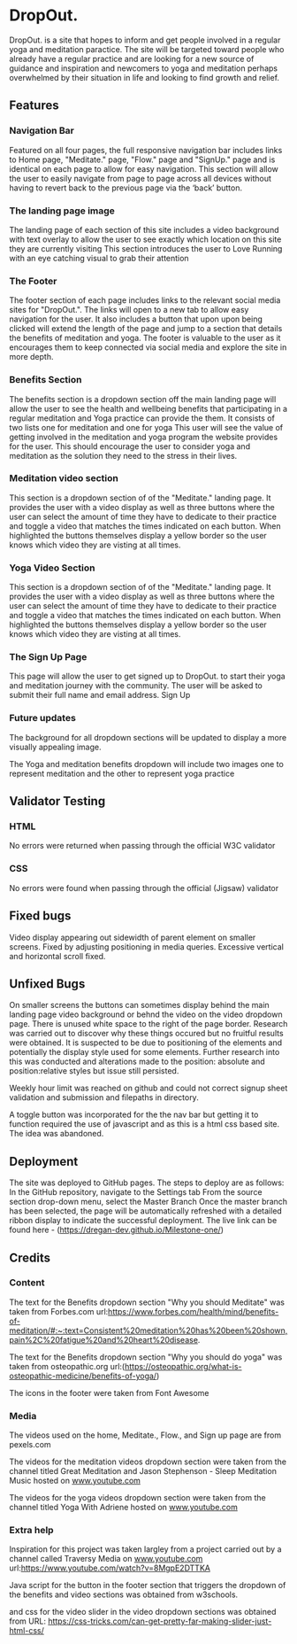 # DropOut.


DropOut. is a site that hopes to inform and get people involved in a regular yoga and meditation paractice. The site will be targeted toward people who already have a regular practice and are looking for a new source of guidance and inspiration and newcomers to yoga and meditation perhaps overwhelmed by their situation in life and looking to find growth and relief. 



## Features


### Navigation Bar

Featured on all four pages, the full responsive navigation bar includes links to Home page, "Meditate." page, "Flow." page and "SignUp." page and is identical on each page to allow for easy navigation.
This section will allow the user to easily navigate from page to page across all devices without having to revert back to the previous page via the ‘back’ button.


### The landing page image

The landing page of each section of this site includes a video background with text overlay to allow the user to see exactly which location on this site they are currently visiting
This section introduces the user to Love Running with an eye catching visual to grab their attention

### The Footer

The footer section of each page includes links to the relevant social media sites for "DropOut.". The links will open to a new tab to allow easy navigation for the user. It also includes a button that upon upon being clicked will extend the length of the page and jump to a section that details the benefits of meditation and yoga. 
The footer is valuable to the user as it encourages them to keep connected via social media and explore the site in more depth.


### Benefits Section

The benefits section is a dropdown section off the main landing page will allow the user to see the health and wellbeing benefits that participating in a regular meditation and Yoga practice can provide the them. It consists of two lists one for meditation and one for yoga 
This user will see the value of getting involved in the meditation and yoga program the website provides for the user. This should encourage the user to consider yoga and meditation as the solution they need to the stress in their lives.



### Meditation video section

This section is a dropdown section of of the "Meditate." landing page. It provides the user with a video display as well as three buttons where the user can select the amount of time they have to dedicate to their practice and toggle a video that matches the times indicated on each button. When highlighted the buttons themselves display a yellow border so the user knows which video they are visting at all times.

### Yoga Video Section

This section is a dropdown section of of the "Meditate." landing page. It provides the user with a video display as well as three buttons where the user can select the amount of time they have to dedicate to their practice and toggle a video that matches the times indicated on each button. When highlighted the buttons themselves display a yellow border so the user knows which video they are visting at all times.

### The Sign Up Page

This page will allow the user to get signed up to DropOut. to start their yoga and meditation journey with the community.  The user will be asked to submit their full name and email address.
Sign Up

### Future updates

The background for all dropdown sections will be updated to display a more visually appealing image. 

The Yoga and meditation benefits dropdown will include two images one to represent meditation and the other to represent yoga practice



## Validator Testing
### HTML
No errors were returned when passing through the official W3C validator
### CSS
No errors were found when passing through the official (Jigsaw) validator

## Fixed bugs

Video display appearing out sidewidth of parent element on smaller screens. Fixed by adjusting positioning in media queries.
Excessive vertical and horizontal scroll fixed.

## Unfixed Bugs

On smaller screens the buttons can sometimes display behind the main landing page video background or behnd the video on the video dropdown page.
There is unused white space to the right of the page border. 
Research was carried out to discover why these things occured but no fruitful results were obtained. It is suspected to be due to positioning of the elements and potentially the display style used for some elements. Further research into this was conducted and alterations made to the position: absolute and position:relative styles but issue still persisted. 

Weekly hour limit was reached on github and could not correct signup sheet validation and submission and filepaths in directory. 

A toggle button was incorporated for the the nav bar but getting it to function required the use of javascript and as this is a html css based site. The idea was abandoned. 


## Deployment

The site was deployed to GitHub pages. The steps to deploy are as follows:
In the GitHub repository, navigate to the Settings tab
From the source section drop-down menu, select the Master Branch
Once the master branch has been selected, the page will be automatically refreshed with a detailed ribbon display to indicate the successful deployment.
The live link can be found here - (https://dregan-dev.github.io/Milestone-one/)

## Credits

### Content
The text for the Benefits dropdown section "Why you should Meditate" was taken from Forbes.com url:https://www.forbes.com/health/mind/benefits-of-meditation/#:~:text=Consistent%20meditation%20has%20been%20shown,pain%2C%20fatigue%20and%20heart%20disease.

The text for the Benefits dropdown section "Why you should do yoga" was taken from osteopathic.org url:(https://osteopathic.org/what-is-osteopathic-medicine/benefits-of-yoga/)

The icons in the footer were taken from Font Awesome

### Media
The videos used on the home, Meditate., Flow., and Sign up page are from pexels.com

The videos for the meditation videos dropdown section were taken from the channel titled Great Meditation and Jason Stephenson - Sleep Meditation Music hosted on www.youtube.com

The videos for the yoga videos dropdown section were taken from the channel titled Yoga With Adriene hosted on www.youtube.com

### Extra help

Inspiration for this project was taken largley from a project carried out by a channel called Traversy Media on www.youtube.com url:https://www.youtube.com/watch?v=8MgpE2DTTKA

Java script for the button in the footer section that triggers the dropdown of the benefits and video sections was obtained from w3schools.

and css for the video slider in the video dropdown sections was obtained from URL: https://css-tricks.com/can-get-pretty-far-making-slider-just-html-css/
